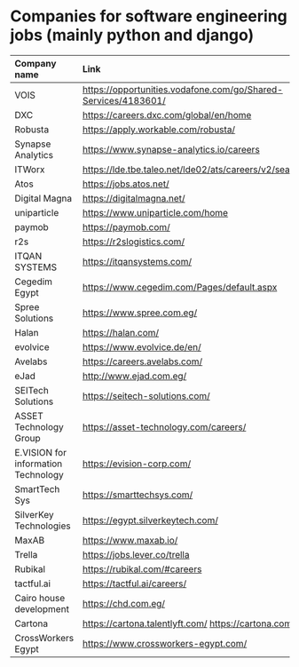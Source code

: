 # Companies for software engineering jobs (mainly python and django)

| Company name | Link | LinkedIn|
|:-------------|:-----|:--------|
|VOIS | https://opportunities.vodafone.com/go/Shared-Services/4183601/ | https://www.linkedin.com/company/vois/ |
|DXC| https://careers.dxc.com/global/en/home | https://www.linkedin.com/company/dxctechnology/ |
|Robusta| https://apply.workable.com/robusta/ | https://www.linkedin.com/company/robusta-studio/ |
|Synapse Analytics| https://www.synapse-analytics.io/careers | https://www.linkedin.com/company/synapse-analytics/ | 
|ITWorx| https://lde.tbe.taleo.net/lde02/ats/careers/v2/searchResults | https://www.linkedin.com/company/itworx/ | 
|Atos| https://jobs.atos.net/ | https://www.linkedin.com/company/atos/ |
|Digital Magna| https://digitalmagna.net/ |https://www.linkedin.com/company/digital-magna/ |
|uniparticle| https://www.uniparticle.com/home | https://www.linkedin.com/company/uniparticle/ |
|paymob | https://paymob.com/ | https://www.linkedin.com/company/paymobcompany/ |
|r2s| https://r2slogistics.com/ | https://www.linkedin.com/company/r2s-logistics/ |
|ITQAN SYSTEMS| https://itqansystems.com/ | https://www.linkedin.com/company/itqan-systems/ |
|Cegedim Egypt| https://www.cegedim.com/Pages/default.aspx | https://www.linkedin.com/company/cegedim-egypt/ |
|Spree Solutions| https://www.spree.com.eg/ | https://www.linkedin.com/company/spreesolutionsco/ |
| Halan | https://halan.com/ |https://www.linkedin.com/company/halan/|
|evolvice|https://www.evolvice.de/en/ | https://www.linkedin.com/company/evolvice-gmbh/|
|Avelabs|https://careers.avelabs.com/|https://www.linkedin.com/company/avelabs/|
|eJad|http://www.ejad.com.eg/|https://www.linkedin.com/company/ejad/|
|SEITech Solutions|https://seitech-solutions.com/|https://www.linkedin.com/company/seitech-solutions-eg/jobs/|
|ASSET Technology Group|https://asset-technology.com/careers/|https://www.linkedin.com/company/asset-technology-group/|
|E.VISION for information Technology| https://evision-corp.com/|https://www.linkedin.com/company/e-vision-technology/|
|SmartTech Sys|https://smarttechsys.com/|https://www.linkedin.com/company/smart-tech-sys/|
|SilverKey Technologies|https://egypt.silverkeytech.com/|https://www.linkedin.com/company/silverkey/|
|MaxAB|https://www.maxab.io/|https://www.linkedin.com/company/maxab/|
|Trella|https://jobs.lever.co/trella|https://www.linkedin.com/company/trellaapp/|
|Rubikal|https://rubikal.com/#careers|https://www.linkedin.com/company/rubikal_llc/|
|tactful.ai| https://tactful.ai/careers/ | https://www.linkedin.com/company/tactfulai/ |
|Cairo house development| https://chd.com.eg/ |https://www.linkedin.com/company/cairo-house-development/|
|Cartona | https://cartona.talentlyft.com/ https://cartona.com/ |  https://www.linkedin.com/company/cartona-egypt/|
|CrossWorkers Egypt | https://www.crossworkers-egypt.com/ | https://www.linkedin.com/company/crossworkers-egypt/ | 
